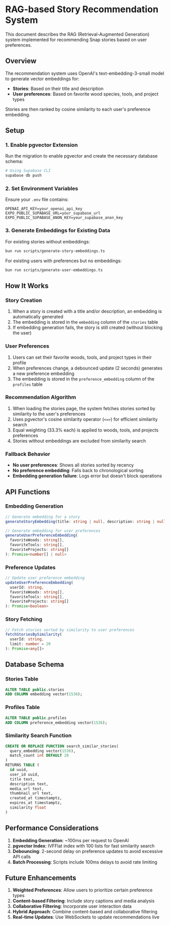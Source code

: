 # RAG-based Story Recommendation System

This document describes the RAG (Retrieval-Augmented Generation) system implemented for recommending Snap stories based on user preferences.

## Overview

The recommendation system uses OpenAI's text-embedding-3-small model to generate vector embeddings for:
- **Stories**: Based on their title and description
- **User preferences**: Based on favorite wood species, tools, and project types

Stories are then ranked by cosine similarity to each user's preference embedding.

## Setup

### 1. Enable pgvector Extension

Run the migration to enable pgvector and create the necessary database schema:

```bash
# Using Supabase CLI
supabase db push
```

### 2. Set Environment Variables

Ensure your `.env` file contains:
```
OPENAI_API_KEY=your_openai_api_key
EXPO_PUBLIC_SUPABASE_URL=your_supabase_url
EXPO_PUBLIC_SUPABASE_ANON_KEY=your_supabase_anon_key
```

### 3. Generate Embeddings for Existing Data

For existing stories without embeddings:
```bash
bun run scripts/generate-story-embeddings.ts
```

For existing users with preferences but no embeddings:
```bash
bun run scripts/generate-user-embeddings.ts
```

## How It Works

### Story Creation
1. When a story is created with a title and/or description, an embedding is automatically generated
2. The embedding is stored in the `embedding` column of the `stories` table
3. If embedding generation fails, the story is still created (without blocking the user)

### User Preferences
1. Users can set their favorite woods, tools, and project types in their profile
2. When preferences change, a debounced update (2 seconds) generates a new preference embedding
3. The embedding is stored in the `preference_embedding` column of the `profiles` table

### Recommendation Algorithm
1. When loading the stories page, the system fetches stories sorted by similarity to the user's preferences
2. Uses pgvector's cosine similarity operator (`<=>`) for efficient similarity search
3. Equal weighting (33.3% each) is applied to woods, tools, and projects preferences
4. Stories without embeddings are excluded from similarity search

### Fallback Behavior
- **No user preferences**: Shows all stories sorted by recency
- **No preference embedding**: Falls back to chronological sorting
- **Embedding generation failure**: Logs error but doesn't block operations

## API Functions

### Embedding Generation
```typescript
// Generate embedding for a story
generateStoryEmbedding(title: string | null, description: string | null): Promise<number[] | null>

// Generate embedding for user preferences
generateUserPreferenceEmbedding(
  favoriteWoods: string[],
  favoriteTools: string[],
  favoriteProjects: string[]
): Promise<number[] | null>
```

### Preference Updates
```typescript
// Update user preference embedding
updateUserPreferenceEmbedding(
  userId: string,
  favoriteWoods: string[],
  favoriteTools: string[],
  favoriteProjects: string[]
): Promise<boolean>
```

### Story Fetching
```typescript
// Fetch stories sorted by similarity to user preferences
fetchStoriesBySimilarity(
  userId: string,
  limit: number = 20
): Promise<any[]>
```

## Database Schema

### Stories Table
```sql
ALTER TABLE public.stories 
ADD COLUMN embedding vector(1536);
```

### Profiles Table
```sql
ALTER TABLE public.profiles 
ADD COLUMN preference_embedding vector(1536);
```

### Similarity Search Function
```sql
CREATE OR REPLACE FUNCTION search_similar_stories(
  query_embedding vector(1536),
  match_count int DEFAULT 20
)
RETURNS TABLE (
  id uuid,
  user_id uuid,
  title text,
  description text,
  media_url text,
  thumbnail_url text,
  created_at timestamptz,
  expires_at timestamptz,
  similarity float
)
```

## Performance Considerations

1. **Embedding Generation**: ~100ms per request to OpenAI
2. **pgvector Index**: IVFFlat index with 100 lists for fast similarity search
3. **Debouncing**: 2-second delay on preference updates to avoid excessive API calls
4. **Batch Processing**: Scripts include 100ms delays to avoid rate limiting

## Future Enhancements

1. **Weighted Preferences**: Allow users to prioritize certain preference types
2. **Content-based Filtering**: Include story captions and media analysis
3. **Collaborative Filtering**: Incorporate user interaction data
4. **Hybrid Approach**: Combine content-based and collaborative filtering
5. **Real-time Updates**: Use WebSockets to update recommendations live 